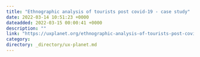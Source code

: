 ```yaml
---
title: "Ethnographic analysis of tourists post covid-19 - case study"
date: 2022-03-14 10:51:23 +0000
dateadded: 2022-03-15 00:00:41 +0000
description: ""
link: "https://uxplanet.org/ethnographic-analysis-of-tourists-post-covid-19-case-study-b71b102458da?source=rss----819cc2aaeee0---4"
category:
directory: _directory/ux-planet.md
---
```

